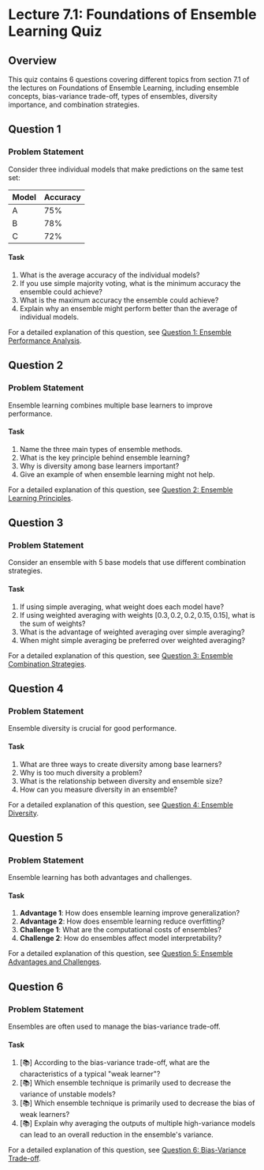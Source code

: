 # Lecture 7.1: Foundations of Ensemble Learning Quiz

## Overview
This quiz contains 6 questions covering different topics from section 7.1 of the lectures on Foundations of Ensemble Learning, including ensemble concepts, bias-variance trade-off, types of ensembles, diversity importance, and combination strategies.

## Question 1

### Problem Statement
Consider three individual models that make predictions on the same test set:

| Model | Accuracy |
|-------|----------|
| A     | 75%      |
| B     | 78%      |
| C     | 72%      |

#### Task
1. What is the average accuracy of the individual models?
2. If you use simple majority voting, what is the minimum accuracy the ensemble could achieve?
3. What is the maximum accuracy the ensemble could achieve?
4. Explain why an ensemble might perform better than the average of individual models.

For a detailed explanation of this question, see [Question 1: Ensemble Performance Analysis](L7_1_1_explanation.md).

## Question 2

### Problem Statement
Ensemble learning combines multiple base learners to improve performance.

#### Task
1. Name the three main types of ensemble methods.
2. What is the key principle behind ensemble learning?
3. Why is diversity among base learners important?
4. Give an example of when ensemble learning might not help.

For a detailed explanation of this question, see [Question 2: Ensemble Learning Principles](L7_1_2_explanation.md).

## Question 3

### Problem Statement
Consider an ensemble with 5 base models that use different combination strategies.

#### Task
1. If using simple averaging, what weight does each model have?
2. If using weighted averaging with weights $[0.3, 0.2, 0.2, 0.15, 0.15]$, what is the sum of weights?
3. What is the advantage of weighted averaging over simple averaging?
4. When might simple averaging be preferred over weighted averaging?

For a detailed explanation of this question, see [Question 3: Ensemble Combination Strategies](L7_1_3_explanation.md).

## Question 4

### Problem Statement
Ensemble diversity is crucial for good performance.

#### Task
1. What are three ways to create diversity among base learners?
2. Why is too much diversity a problem?
3. What is the relationship between diversity and ensemble size?
4. How can you measure diversity in an ensemble?

For a detailed explanation of this question, see [Question 4: Ensemble Diversity](L7_1_4_explanation.md).

## Question 5

### Problem Statement
Ensemble learning has both advantages and challenges.

#### Task
1. **Advantage 1**: How does ensemble learning improve generalization?
2. **Advantage 2**: How does ensemble learning reduce overfitting?
3. **Challenge 1**: What are the computational costs of ensembles?
4. **Challenge 2**: How do ensembles affect model interpretability?

For a detailed explanation of this question, see [Question 5: Ensemble Advantages and Challenges](L7_1_5_explanation.md).

## Question 6

### Problem Statement
Ensembles are often used to manage the bias-variance trade-off.

#### Task
1. [📚] According to the bias-variance trade-off, what are the characteristics of a typical "weak learner"?
2. [📚] Which ensemble technique is primarily used to decrease the variance of unstable models?
3. [📚] Which ensemble technique is primarily used to decrease the bias of weak learners?
4. [📚] Explain why averaging the outputs of multiple high-variance models can lead to an overall reduction in the ensemble's variance.

For a detailed explanation of this question, see [Question 6: Bias-Variance Trade-off](L7_1_6_explanation.md).